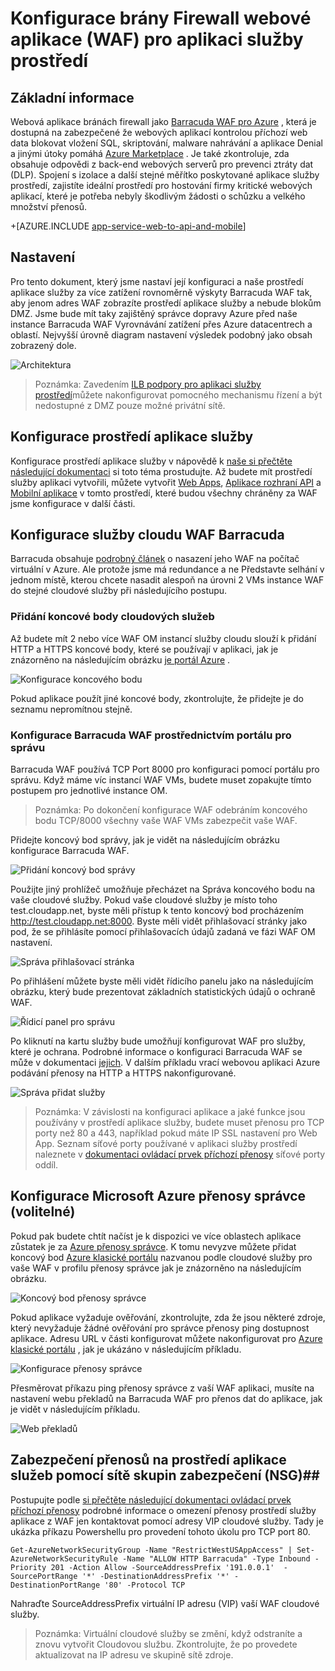 <properties 
    pageTitle="Konfigurace brány Firewall webové aplikace (WAF) pro aplikaci služby prostředí" 
    description="Zjistěte, jak nakonfigurovat bránu firewall webové aplikace před prostředí aplikace služby." 
    services="app-service\web" 
    documentationCenter="" 
    authors="naziml" 
    manager="wpickett" 
    editor="jimbe"/>

<tags 
    ms.service="app-service" 
    ms.workload="web" 
    ms.tgt_pltfrm="na" 
    ms.devlang="na" 
    ms.topic="article" 
    ms.date="08/17/2016" 
    ms.author="naziml"/>    

# <a name="configuring-a-web-application-firewall-waf-for-app-service-environment"></a>Konfigurace brány Firewall webové aplikace (WAF) pro aplikaci služby prostředí

## <a name="overview"></a>Základní informace ##
Webová aplikace bránách firewall jako [Barracuda WAF pro Azure](https://www.barracuda.com/programs/azure) , která je dostupná na zabezpečené že webových aplikací kontrolou příchozí web data blokovat vložení SQL, skriptování, malware nahrávání a aplikace Denial a jinými útoky pomáhá [Azure Marketplace](https://azure.microsoft.com/marketplace/partners/barracudanetworks/waf-byol/) . Je také zkontroluje, zda obsahuje odpovědi z back-end webových serverů pro prevenci ztráty dat (DLP). Spojení s izolace a další stejné měřítko poskytované aplikace služby prostředí, zajistíte ideální prostředí pro hostování firmy kritické webových aplikací, které je potřeba nebyly škodlivým žádosti o schůzku a velkého množství přenosů.

+[AZURE.INCLUDE [app-service-web-to-api-and-mobile](../../includes/app-service-web-to-api-and-mobile.md)] 

## <a name="setup"></a>Nastavení ##
Pro tento dokument, který jsme nastaví její konfiguraci a naše prostředí aplikace služby za více zatížení rovnoměrně výskyty Barracuda WAF tak, aby jenom adres WAF zobrazíte prostředí aplikace služby a nebude blokům DMZ. Jsme bude mít taky zajištěný správce dopravy Azure před naše instance Barracuda WAF Vyrovnávání zatížení přes Azure datacentrech a oblastí. Nejvyšší úrovně diagram nastavení výsledek podobný jako obsah zobrazený dole.

![Architektura][Architecture] 

> Poznámka: Zavedením [ILB podpory pro aplikaci služby prostředí](app-service-environment-with-internal-load-balancer.md)můžete nakonfigurovat pomocného mechanismu řízení a být nedostupné z DMZ pouze možné privátní sítě. 

## <a name="configuring-your-app-service-environment"></a>Konfigurace prostředí aplikace služby ##
Konfigurace prostředí aplikace služby v nápovědě k [naše si přečtěte následující dokumentaci](app-service-web-how-to-create-an-app-service-environment.md) si toto téma prostudujte. Až budete mít prostředí služby aplikaci vytvořili, můžete vytvořit [Web Apps](app-service-web-overview.md), [Aplikace rozhraní API](../app-service-api/app-service-api-apps-why-best-platform.md) a [Mobilní aplikace](../app-service-mobile/app-service-mobile-value-prop.md) v tomto prostředí, které budou všechny chráněny za WAF jsme konfigurace v další části.

## <a name="configuring-your-barracuda-waf-cloud-service"></a>Konfigurace služby cloudu WAF Barracuda ##
Barracuda obsahuje [podrobný článek](https://campus.barracuda.com/product/webapplicationfirewall/article/WAF/DeployWAFInAzure) o nasazení jeho WAF na počítač virtuální v Azure. Ale protože jsme má redundance a ne Představte selhání v jednom místě, kterou chcete nasadit alespoň na úrovni 2 VMs instance WAF do stejné cloudové služby při následujícího postupu.

### <a name="adding-endpoints-to-cloud-service"></a>Přidání koncové body cloudových služeb ###
Až budete mít 2 nebo více WAF OM instancí služby cloudu slouží k přidání HTTP a HTTPS koncové body, které se používají v aplikaci, jak je znázorněno na následujícím obrázku [je portál Azure](https://portal.azure.com/) .

![Konfigurace koncového bodu][ConfigureEndpoint]

Pokud aplikace použít jiné koncové body, zkontrolujte, že přidejte je do seznamu nepromítnou stejně. 

### <a name="configuring-barracuda-waf-through-its-management-portal"></a>Konfigurace Barracuda WAF prostřednictvím portálu pro správu ###
Barracuda WAF používá TCP Port 8000 pro konfiguraci pomocí portálu pro správu. Když máme víc instancí WAF VMs, budete muset zopakujte tímto postupem pro jednotlivé instance OM. 


> Poznámka: Po dokončení konfigurace WAF odebráním koncového bodu TCP/8000 všechny vaše WAF VMs zabezpečit vaše WAF.

Přidejte koncový bod správy, jak je vidět na následujícím obrázku konfigurace Barracuda WAF.

![Přidání koncový bod správy][AddManagementEndpoint]
 
Použijte jiný prohlížeč umožňuje přecházet na Správa koncového bodu na vaše cloudové služby. Pokud vaše cloudové služby je místo toho test.cloudapp.net, byste měli přístup k tento koncový bod procházením http://test.cloudapp.net:8000. Byste měli vidět přihlašovací stránky jako pod, že se přihlásíte pomocí přihlašovacích údajů zadaná ve fázi WAF OM nastavení.

![Správa přihlašovací stránka][ManagementLoginPage]

Po přihlášení můžete byste měli vidět řídicího panelu jako na následujícím obrázku, který bude prezentovat základních statistických údajů o ochraně WAF.

![Řídicí panel pro správu][ManagementDashboard]

Po kliknutí na kartu služby bude umožňují konfigurovat WAF pro služby, které je ochrana. Podrobné informace o konfiguraci Barracuda WAF se může v dokumentaci [jejich](https://techlib.barracuda.com/waf/getstarted1). V dalším příkladu vrací webovou aplikaci Azure podávání přenosy na HTTP a HTTPS nakonfigurované.

![Správa přidat služby][ManagementAddServices]

> Poznámka: V závislosti na konfiguraci aplikace a jaké funkce jsou používány v prostředí aplikace služby, budete muset přenosu pro TCP porty než 80 a 443, například pokud máte IP SSL nastavení pro Web App. Seznam síťové porty používané v aplikaci služby prostředí naleznete v [dokumentaci ovládací prvek příchozí přenosy](app-service-app-service-environment-control-inbound-traffic.md) síťové porty oddíl.

## <a name="configuring-microsoft-azure-traffic-manager-optional"></a>Konfigurace Microsoft Azure přenosy správce (volitelné) ##
Pokud pak budete chtít načíst je k dispozici ve více oblastech aplikace zůstatek je za [Azure přenosy správce](../traffic-manager/traffic-manager-overview.md). K tomu nevyzve můžete přidat koncový bod [Azure klasické portálu](https://manage.azure.com) nazvanou podle cloudové služby pro vaše WAF v profilu přenosy správce jak je znázorněno na následujícím obrázku. 

![Koncový bod přenosy správce][TrafficManagerEndpoint]

Pokud aplikace vyžaduje ověřování, zkontrolujte, zda že jsou některé zdroje, který nevyžaduje žádné ověřování pro správce přenosy ping dostupnost aplikace. Adresu URL v části konfigurovat můžete nakonfigurovat pro [Azure klasické portálu](https://manage.azure.com) , jak je ukázáno v následujícím příkladu.

![Konfigurace přenosy správce][ConfigureTrafficManager]

Přesměrovat příkazu ping přenosy správce z vaší WAF aplikaci, musíte na nastavení webu překladů na Barracuda WAF pro přenos dat do aplikace, jak je vidět v následujícím příkladu.

![Web překladů][WebsiteTranslations]

## <a name="securing-traffic-to-app-service-environment-using-network-security-groups-nsg"></a>Zabezpečení přenosů na prostředí aplikace služeb pomocí sítě skupin zabezpečení (NSG)##
Postupujte podle [si přečtěte následující dokumentaci ovládací prvek příchozí přenosy](app-service-app-service-environment-control-inbound-traffic.md) podrobné informace o omezení přenosy prostředí služby aplikace z WAF jen kontaktovat pomocí adresy VIP cloudové služby. Tady je ukázka příkazu Powershellu pro provedení tohoto úkolu pro TCP port 80.


    Get-AzureNetworkSecurityGroup -Name "RestrictWestUSAppAccess" | Set-AzureNetworkSecurityRule -Name "ALLOW HTTP Barracuda" -Type Inbound -Priority 201 -Action Allow -SourceAddressPrefix '191.0.0.1'  -SourcePortRange '*' -DestinationAddressPrefix '*' -DestinationPortRange '80' -Protocol TCP

Nahraďte SourceAddressPrefix virtuální IP adresu (VIP) vaší WAF cloudové služby.

> Poznámka: Virtuální cloudové služby se změní, když odstraníte a znovu vytvořit Cloudovou službu. Zkontrolujte, že po provedete aktualizovat na IP adresu ve skupině sítě zdroje. 
 
<!-- IMAGES -->
[Architecture]: ./media/app-service-app-service-environment-web-application-firewall/Architecture.png
[ConfigureEndpoint]: ./media/app-service-app-service-environment-web-application-firewall/ConfigureEndpoint.png
[AddManagementEndpoint]: ./media/app-service-app-service-environment-web-application-firewall/AddManagementEndpoint.png
[ManagementAddServices]: ./media/app-service-app-service-environment-web-application-firewall/ManagementAddServices.png
[ManagementDashboard]: ./media/app-service-app-service-environment-web-application-firewall/ManagementDashboard.png
[ManagementLoginPage]: ./media/app-service-app-service-environment-web-application-firewall/ManagementLoginPage.png
[TrafficManagerEndpoint]: ./media/app-service-app-service-environment-web-application-firewall/TrafficManagerEndpoint.png
[ConfigureTrafficManager]: ./media/app-service-app-service-environment-web-application-firewall/ConfigureTrafficManager.png
[WebsiteTranslations]: ./media/app-service-app-service-environment-web-application-firewall/WebsiteTranslations.png
